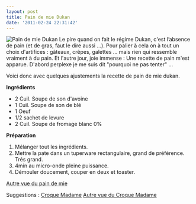```yaml
---
layout: post
title: Pain de mie Dukan
date: '2011-02-24 22:31:42'
---
```


<p><img src="http://farm6.static.flickr.com/5097/5475005034_301f83d15e.jpg" alt="Pain de mie Dukan" />
Le pire quand on fait le régime Dukan, c'est l’absence de pain (et de gras, faut le dire aussi ...). Pour palier à cela on à tout un choix d'artifices : gâteaux, crêpes, galettes ... mais rien qui ressemble vraiment à du pain. Et l'autre jour, joie immense : Une recette de pain m'est apparue. D'abord perplexe je me suis dit "pourquoi ne pas tenter" ...<!--more--></p>

Voici donc avec quelques ajustements la recette de pain de mie dukan.

<strong>Ingrédients</strong>

<ul>
<li>2 Cuil. Soupe de son d'avoine</li>
<li>1 Cuil. Soupe de son de blé</li>
<li>1 Oeuf</li>
<li>1/2 sachet de levure</li>
<li>2 Cuil. Soupe de fromage blanc 0%</li>
</ul>

<strong>Préparation</strong>

<ol>
<li>Mélanger tout les ingrédients.</li>
<li>Mettre la pate dans un tuperware rectangulaire, grand de préférence. Trés grand.</li>
<li>4min au micro-onde pleine puissance.</li>
<li>Démouler doucement, couper en deux et toaster.</li>
</ol>

<a href="http://www.flickr.com/photos/cyberaxe/5475005034/">Autre vue du pain de mie</a>

<p>Suggestions :
<a href="http://www.flickr.com/photos/cyberaxe/5474409531/">Croque Madame</a>
<a href="http://www.flickr.com/photos/cyberaxe/5474409871/">Autre vue du Croque Madame</a></p>
